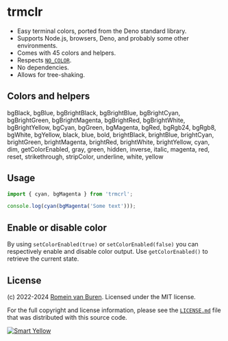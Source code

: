 # trmclr

- Easy terminal colors, ported from the Deno standard library.
- Supports Node.js, browsers, Deno, and probably some other environments.
- Comes with 45 colors and helpers.
- Respects [`NO_COLOR`](http://no-color.org/).
- No dependencies.
- Allows for tree-shaking.

## Colors and helpers

bgBlack, bgBlue, bgBrightBlack, bgBrightBlue, bgBrightCyan, bgBrightGreen, bgBrightMagenta, bgBrightRed, bgBrightWhite, bgBrightYellow, bgCyan, bgGreen, bgMagenta, bgRed, bgRgb24, bgRgb8, bgWhite, bgYellow, black, blue, bold, brightBlack, brightBlue, brightCyan, brightGreen, brightMagenta, brightRed, brightWhite, brightYellow, cyan, dim, getColorEnabled, gray, green, hidden, inverse, italic, magenta, red, reset, strikethrough, stripColor, underline, white, yellow

## Usage

```js
import { cyan, bgMagenta } from 'trmcrl';

console.log(cyan(bgMagenta('Some text')));
```

## Enable or disable color

By using `setColorEnabled(true)` or `setColorEnabled(false)` you can respectively enable and disable color output. Use `getColorEnabled()` to retrieve the current state.

## License

(c) 2022-2024 [Romein van Buren](mailto:romein@vburen.nl). Licensed under the MIT license.

For the full copyright and license information, please see the [`LICENSE.md`](./LICENSE.md) file that was distributed with this source code.

[![Smart Yellow](https://code.smartyellow.net/smartyellow/meta/raw/branch/main/logo.png)](https://www.smartyellow.nl)
